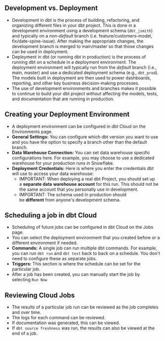 ## Development vs. Deployment

- Development in dbt is the process of building, refactoring, and organizing different files in your dbt project. This is done in a development environment using a development schema (`dbt_jsmith`) and typically on a _non-default_ branch (i.e. feature/customers-model, fix/date-spine-issue). After making the appropriate changes, the development branch is merged to main/master so that those changes can be used in deployment.
- Deployment in dbt (or running dbt in production) is the process of running dbt on a schedule in a deployment environment. The deployment environment will typically run from the _default_ branch (i.e., main, master) and use a dedicated deployment schema (e.g., `dbt_prod`). The models built in deployment are then used to power dashboards, reporting, and other key business decision-making processes.
- The use of development environments and branches makes it possible to continue to build your dbt project _without_ affecting the models, tests, and documentation that are running in production.

## Creating your Deployment Environment

- A deployment environment can be configured in dbt Cloud on the Environments page.
- **General Settings:** You can configure which dbt version you want to use and you have the option to specify a branch other than the default branch.
- **Data Warehouse Connection:** You can set data warehouse specific configurations here. For example, you may choose to use a dedicated warehouse for your production runs in Snowflake.
- **Deployment Credentials:** Here is where you enter the credentials dbt will use to access your data warehouse:
    - IMPORTANT: When deploying a real dbt Project, you should set up a **separate data** **warehouse account** for this run. This should not be the same account that you personally use in development.
    - IMPORTANT: The schema used in production should be **different** from anyone's development schema.

## Scheduling a job in dbt Cloud

- Scheduling of future jobs can be configured in dbt Cloud on the Jobs page.
- You can select the deployment environment that you created before or a different environment if needed.
- **Commands:** A single job can run multiple dbt commands. For example, you can run `dbt run` and `dbt test` back to back on a schedule. You don't need to configure these as separate jobs.
- **Triggers:** This section is where the schedule can be set for the particular job.
- After a job has been created, you can manually start the job by selecting `Run Now`

## Reviewing Cloud Jobs

- The results of a particular job run can be reviewed as the job completes and over time.
- The logs for each command can be reviewed.
- If documentation was generated, this can be viewed.
- If `dbt source freshness` was run, the results can also be viewed at the end of a job.